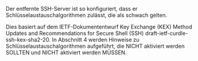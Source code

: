 Der entfernte SSH-Server ist so konfiguriert, dass er Schlüsselaustauschalgorithmen zulässt, die als schwach gelten.

Dies basiert auf dem IETF-Dokumententwurf Key Exchange (KEX) Method Updates and Recommendations for Secure Shell (SSH) draft-ietf-curdle-ssh-kex-sha2-20. 
In Abschnitt 4 werden Hinweise zu Schlüsselaustauschalgorithmen aufgeführt, die NICHT aktiviert werden SOLLTEN und NICHT aktiviert werden MÜSSEN.